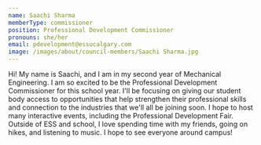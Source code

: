```yaml
---
name: Saachi Sharma
memberType: commissioner
position: Professional Development Commissioner
pronouns: she/her
email: pdevelopment@essucalgary.com
image: /images/about/council-members/Saachi Sharma.jpg
---
```


Hi! My name is Saachi, and I am in my second year of Mechanical Engineering. I am so excited to be the Professional Development Commissioner for this school year. I'll be focusing on giving our student body access to opportunities that help strengthen their professional skills and connection to the industries that we'll all be joining soon. I hope to host many interactive events, including the Professional Development Fair. Outside of ESS and school, I love spending time with my friends, going on hikes, and listening to music. I hope to see everyone around campus!
